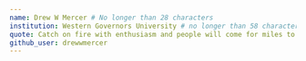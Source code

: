 ```yaml
---
name: Drew W Mercer # No longer than 28 characters
institution: Western Governors University # no longer than 58 characters
quote: Catch on fire with enthusiasm and people will come for miles to watch you burn. # no longer than 100 characters, avoid using quotes(") to guarantee the format remains the same.
github_user: drewwmercer
---
```

